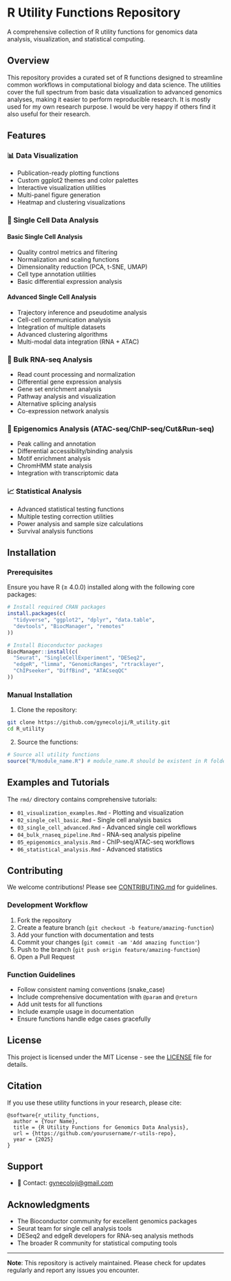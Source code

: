 # R Utility Functions Repository

A comprehensive collection of R utility functions for genomics data analysis, visualization, and statistical computing.

## Overview

This repository provides a curated set of R functions designed to streamline common workflows in computational biology and data science. The utilities cover the full spectrum from basic data visualization to advanced genomics analyses, making it easier to perform reproducible research. It is mostly used for my own research purpose. I would be very happy if others find it also useful for their research.

## Features

### 📊 Data Visualization
- Publication-ready plotting functions
- Custom ggplot2 themes and color palettes
- Interactive visualization utilities
- Multi-panel figure generation
- Heatmap and clustering visualizations

### 🧬 Single Cell Data Analysis

#### Basic Single Cell Analysis
- Quality control metrics and filtering
- Normalization and scaling functions
- Dimensionality reduction (PCA, t-SNE, UMAP)
- Cell type annotation utilities
- Basic differential expression analysis

#### Advanced Single Cell Analysis
- Trajectory inference and pseudotime analysis
- Cell-cell communication analysis
- Integration of multiple datasets
- Advanced clustering algorithms
- Multi-modal data integration (RNA + ATAC)

### 🧪 Bulk RNA-seq Analysis
- Read count processing and normalization
- Differential gene expression analysis
- Gene set enrichment analysis
- Pathway analysis and visualization
- Alternative splicing analysis
- Co-expression network analysis

### 🔬 Epigenomics Analysis (ATAC-seq/ChIP-seq/Cut&Run-seq)
- Peak calling and annotation
- Differential accessibility/binding analysis
- Motif enrichment analysis
- ChromHMM state analysis
- Integration with transcriptomic data

### 📈 Statistical Analysis
- Advanced statistical testing functions
- Multiple testing correction utilities
- Power analysis and sample size calculations
- Survival analysis functions

## Installation

### Prerequisites
Ensure you have R (≥ 4.0.0) installed along with the following core packages:

```r
# Install required CRAN packages
install.packages(c(
  "tidyverse", "ggplot2", "dplyr", "data.table",
  "devtools", "BiocManager", "remotes"
))

# Install Bioconductor packages
BiocManager::install(c(
  "Seurat", "SingleCellExperiment", "DESeq2", 
  "edgeR", "limma", "GenomicRanges", "rtracklayer",
  "ChIPseeker", "DiffBind", "ATACseqQC"
))
```

### Manual Installation

1. Clone the repository:
```bash
git clone https://github.com/gynecoloji/R_utility.git
cd R_utility
```

2. Source the functions:
```r
# Source all utility functions
source("R/module_name.R") # module_name.R should be existent in R folder
```


## Examples and Tutorials

The `rmd/` directory contains comprehensive tutorials:

- `01_visualization_examples.Rmd` - Plotting and visualization
- `02_single_cell_basic.Rmd` - Single cell analysis basics
- `03_single_cell_advanced.Rmd` - Advanced single cell workflows
- `04_bulk_rnaseq_pipeline.Rmd` - RNA-seq analysis pipeline
- `05_epigenomics_analysis.Rmd` - ChIP-seq/ATAC-seq workflows
- `06_statistical_analysis.Rmd` - Advanced statistics


## Contributing

We welcome contributions! Please see [CONTRIBUTING.md](CONTRIBUTING.md) for guidelines.

### Development Workflow

1. Fork the repository
2. Create a feature branch (`git checkout -b feature/amazing-function`)
3. Add your function with documentation and tests
4. Commit your changes (`git commit -am 'Add amazing function'`)
5. Push to the branch (`git push origin feature/amazing-function`)
6. Open a Pull Request

### Function Guidelines

- Follow consistent naming conventions (snake_case)
- Include comprehensive documentation with `@param` and `@return`
- Add unit tests for all functions
- Include example usage in documentation
- Ensure functions handle edge cases gracefully

## License

This project is licensed under the MIT License - see the [LICENSE](LICENSE) file for details.

## Citation

If you use these utility functions in your research, please cite:

```
@software{r_utility_functions,
  author = {Your Name},
  title = {R Utility Functions for Genomics Data Analysis},
  url = {https://github.com/yourusername/r-utils-repo},
  year = {2025}
}
```

## Support
- 📧 Contact: gynecoloji@gmail.com


## Acknowledgments

- The Bioconductor community for excellent genomics packages
- Seurat team for single cell analysis tools
- DESeq2 and edgeR developers for RNA-seq analysis methods
- The broader R community for statistical computing tools

---

**Note**: This repository is actively maintained. Please check for updates regularly and report any issues you encounter.